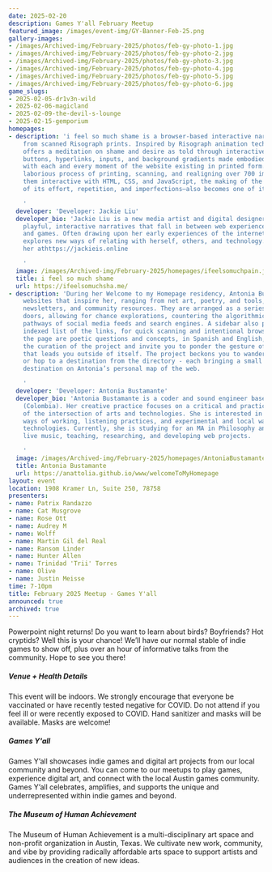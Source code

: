```yaml
---
date: 2025-02-20
description: Games Y'all February Meetup
featured_image: /images/event-img/GY-Banner-Feb-25.png
gallery-images:
- /images/Archived-img/February-2025/photos/feb-gy-photo-1.jpg
- /images/Archived-img/February-2025/photos/feb-gy-photo-2.jpg
- /images/Archived-img/February-2025/photos/feb-gy-photo-3.jpg
- /images/Archived-img/February-2025/photos/feb-gy-photo-4.jpg
- /images/Archived-img/February-2025/photos/feb-gy-photo-5.jpg
- /images/Archived-img/February-2025/photos/feb-gy-photo-6.jpg
game_slugs:
- 2025-02-05-dr1v3n-wild
- 2025-02-06-magicland
- 2025-02-09-the-devil-s-lounge
- 2025-02-15-gemporium
homepages:
- description: 'i feel so much shame is a browser-based interactive narrative made
    from scanned Risograph prints. Inspired by Risograph animation techniques, it
    offers a meditation on shame and desire as told through interactive and animated
    buttons, hyperlinks, inputs, and background gradients made embodied and material,
    with each and every moment of the website existing in printed form. Through a
    laborious process of printing, scanning, and realigning over 700 images and making
    them interactive with HTML, CSS, and JavaScript, the making of the piece–in all
    of its effort, repetition, and imperfections–also becomes one of its core realizations.

    '
  developer: 'Developer: Jackie Liu'
  developer_bio: 'Jackie Liu is a new media artist and digital designer who makes
    playful, interactive narratives that fall in between web experiences, comics,
    and games. Often drawing upon her early experiences of the internet, her work
    explores new ways of relating with herself, others, and technology. You can find
    her athttps://jackieis.online

    '
  image: /images/Archived-img/February-2025/homepages/ifeelsomuchpain.jpg
  title: i feel so much shame
  url: https://ifeelsomuchsha.me/
- description: 'During her Welcome to my Homepage residency, Antonia Bustamante collected
    websites that inspire her, ranging from net art, poetry, and tools, to archives,
    newsletters, and community resources. They are arranged as a series of unmarked
    doors, allowing for chance explorations, countering the algorithmically determined
    pathways of social media feeds and search engines. A sidebar also provides an
    indexed list of the links, for quick scanning and intentional browsing. Heading
    the page are poetic questions and concepts, in Spanish and English, that guide
    the curation of the project and invite you to ponder the gesture of a website
    that leads you outside of itself. The project beckons you to wander its halls,
    or hop to a destination from the directory - each bringing a small joy and a new
    destination on Antonia’s personal map of the web.

    '
  developer: 'Developer: Antonia Bustamante'
  developer_bio: 'Antonia Bustamante is a coder and sound engineer based in Bogotá
    (Colombia). Her creative practice focuses on a critical and practical understanding
    of the intersection of arts and technologies. She is interested in collective
    ways of working, listening practices, and experimental and local ways of using
    technologies. Currently, she is studying for an MA in Philosophy and works mixing
    live music, teaching, researching, and developing web projects.

    '
  image: /images/Archived-img/February-2025/homepages/AntoniaBustamante.jpg
  title: Antonia Bustamante
  url: https://anattolia.github.io/www/welcomeToMyHomepage
layout: event
location: 1908 Kramer Ln, Suite 250, 78758
presenters:
- name: Patrix Randazzo
- name: Cat Musgrove
- name: Rose Ott
- name: Audrey M
- name: Wolff
- name: Martin Gil del Real
- name: Ransom Linder
- name: Hunter Allen
- name: Trinidad 'Trii' Torres
- name: Olive
- name: Justin Meisse
time: 7-10pm
title: February 2025 Meetup - Games Y'all
announced: true
archived: true
---
```



Powerpoint night returns! Do you want to learn about birds? Boyfriends? Hot cryptids? Well this is your chance! We’ll have our normal stable of indie games to show off, plus over an hour of informative talks from the community. Hope to see you there!

##### Venue + Health Details

This event will be indoors. We strongly encourage that everyone be vaccinated or have recently tested negative for COVID. Do not attend if you feel ill or were recently exposed to COVID. Hand sanitizer and masks will be available. Masks are welcome!

##### Games Y'all

Games Y’all showcases indie games and digital art projects from our local community and beyond. You can come to our meetups to play games, experience digital art, and connect with the local Austin games community. Games Y’all celebrates, amplifies, and supports the unique and underrepresented within indie games and beyond.

##### The Museum of Human Achievement

The Museum of Human Achievement is a multi-disciplinary art space and non-profit organization in Austin, Texas. We cultivate new work, community, and vibe by providing radically affordable arts space to support artists and audiences in the creation of new ideas.
